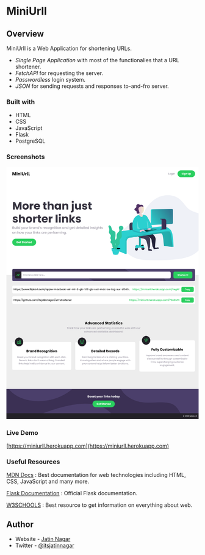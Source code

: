 # MiniUrll

## Overview

MiniUrll is a Web Application for shortening URLs.

-   _Single Page Application_ with most of the functionalies that a URL shortener.
-   _FetchAPI_ for requesting the server.
-   _Passwordless_ login system.
-   _JSON_ for sending requests and responses to-and-fro server.

### Built with

-   HTML
-   CSS
-   JavaScript
-   Flask
-   PostgreSQL

### Screenshots

![Desktop Preview](./screenshots/desktop_preview.png)

### Live Demo

[https://miniurll.herokuapp.com](https://miniurll.herokuapp.com)

### Useful Resources

[MDN Docs](https://developer.mozilla.org/en-US/) : Best documentation for web technologies including HTML, CSS, JavaScript and many more.

[Flask Documentation](https://flask.palletsprojects.com/en/2.1.x/) : Official Flask documentation.

[W3SCHOOLS](https://www.w3schools.com/) : Best resource to get information on everything about web.

## Author

-   Website - [Jatin Nagar](https://itsjatinnagar.blogspot.com)
-   Twitter - [@itsjatinnagar](https://www.twitter.com/itsjatinnagar)
